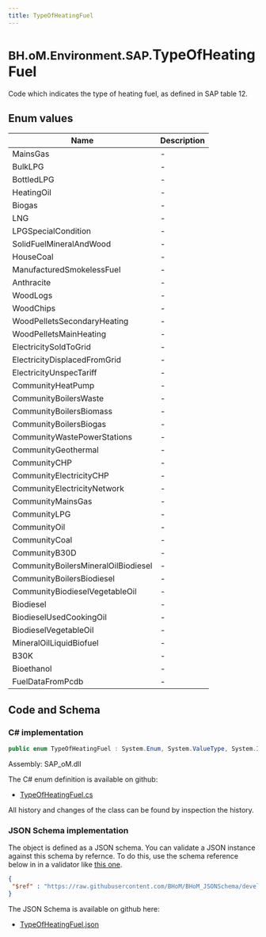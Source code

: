 ```yaml
---
title: TypeOfHeatingFuel
---
```


# <small>BH.oM.Environment.SAP.</small>**TypeOfHeatingFuel**

Code which indicates the type of heating fuel, as defined in SAP table 12.

## Enum values

| Name            | Description                                                    |
|-----------------|----------------------------------------------------------------|
| MainsGas |  -  |
| BulkLPG |  -  |
| BottledLPG |  -  |
| HeatingOil |  -  |
| Biogas |  -  |
| LNG |  -  |
| LPGSpecialCondition |  -  |
| SolidFuelMineralAndWood |  -  |
| HouseCoal |  -  |
| ManufacturedSmokelessFuel |  -  |
| Anthracite |  -  |
| WoodLogs |  -  |
| WoodChips |  -  |
| WoodPelletsSecondaryHeating |  -  |
| WoodPelletsMainHeating |  -  |
| ElectricitySoldToGrid |  -  |
| ElectricityDisplacedFromGrid |  -  |
| ElectricityUnspecTariff |  -  |
| CommunityHeatPump |  -  |
| CommunityBoilersWaste |  -  |
| CommunityBoilersBiomass |  -  |
| CommunityBoilersBiogas |  -  |
| CommunityWastePowerStations |  -  |
| CommunityGeothermal |  -  |
| CommunityCHP |  -  |
| CommunityElectricityCHP |  -  |
| CommunityElectricityNetwork |  -  |
| CommunityMainsGas |  -  |
| CommunityLPG |  -  |
| CommunityOil |  -  |
| CommunityCoal |  -  |
| CommunityB30D |  -  |
| CommunityBoilersMineralOilBiodiesel |  -  |
| CommunityBoilersBiodiesel |  -  |
| CommunityBiodieselVegetableOil |  -  |
| Biodiesel |  -  |
| BiodieselUsedCookingOil |  -  |
| BiodieselVegetableOil |  -  |
| MineralOilLiquidBiofuel |  -  |
| B30K |  -  |
| Bioethanol |  -  |
| FuelDataFromPcdb |  -  |


## Code and Schema

### C# implementation

``` C# title="C#"
public enum TypeOfHeatingFuel : System.Enum, System.ValueType, System.IComparable, System.ISpanFormattable, System.IFormattable, System.IConvertible
```

Assembly: SAP_oM.dll

The C# enum definition is available on github:

- [TypeOfHeatingFuel.cs](https://github.com/BHoM/SAP_Toolkit/blob/develop/SAP_oM/Enums\TypeOfHeatingFuel.cs)

All history and changes of the class can be found by inspection the history.
### JSON Schema implementation

The object is defined as a JSON schema. You can validate a JSON instance against this schema by refernce. To do this, use the schema reference below in in a validator like [this one](https://www.jsonschemavalidator.net/).

``` json title="JSON Schema"
{
 "$ref" : "https://raw.githubusercontent.com/BHoM/BHoM_JSONSchema/develop/SAP_oM/SAP/TypeOfHeatingFuel.json"
}
```

The JSON Schema is available on github here:

- [TypeOfHeatingFuel.json](https://github.com/BHoM/BHoM_JSONSchema/blob/develop/SAP_oM/SAP/TypeOfHeatingFuel.json)
